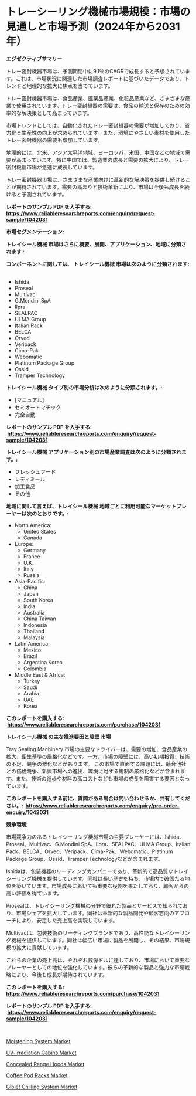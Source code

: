 <p><h1>トレーシーリング機械市場規模：市場の見通しと市場予測（2024年から2031年）</h1></p><p><strong>エグゼクティブサマリー</strong></p>
<p><p>トレー密封機器市場は、予測期間中に9.1％のCAGRで成長すると予想されています。これは、市場状況に関連した市場調査レポートに基づいたデータであり、トレンドと地理的な拡大に焦点を当てています。</p><p>トレー密封機器市場は、食品産業、医薬品産業、化粧品産業など、さまざまな産業で使用されています。トレー密封機器の需要は、食品の輸送と保存のための効率的な解決策として高まっています。</p><p>市場トレンドとしては、自動化されたトレー密封機器の需要が増加しており、省力化と生産性の向上が求められています。また、環境にやさしい素材を使用したトレー密封機器の需要も増加しています。</p><p>地理的には、北米、アジア太平洋地域、ヨーロッパ、米国、中国などの地域で需要が高まっています。特に中国では、製造業の成長と需要の拡大により、トレー密封機器市場が急速に成長しています。</p><p>トレー密封機器市場は、さまざまな産業向けに革新的な解決策を提供し続けることが期待されています。需要の高まりと技術革新により、市場は今後も成長を続けると予測されています。</p></p>
<p><strong>レポートのサンプル PDF を入手する: <a href="https://www.reliableresearchreports.com/enquiry/request-sample/1042031">https://www.reliableresearchreports.com/enquiry/request-sample/1042031</a></strong></p>
<p><strong>市場セグメンテーション:</strong></p>
<p><strong> トレイシール機械 市場はさらに概要、展開、アプリケーション、地域に分類されます :</strong></p>
<p><strong>コンポーネントに関しては、 トレイシール機械 市場は次のように分類されます: &nbsp;</strong></p>
<p><ul><li>Ishida</li><li>Proseal</li><li>Multivac</li><li>G.Mondini SpA</li><li>Ilpra</li><li>SEALPAC</li><li>ULMA Group</li><li>Italian Pack</li><li>BELCA</li><li>Orved</li><li>Veripack</li><li>Cima-Pak</li><li>Webomatic</li><li>Platinum Package Group</li><li>Ossid</li><li>Tramper Technology</li></ul></p>
<p><strong> トレイシール機械 タイプ別の市場分析は次のように分類されます。:</strong></p>
<p><ul><li>[マニュアル]</li><li>セミオートマチック</li><li>完全自動</li></ul></p>
<p><strong>レポートのサンプル PDF を入手する: &nbsp;<a href="https://www.reliableresearchreports.com/enquiry/request-sample/1042031">https://www.reliableresearchreports.com/enquiry/request-sample/1042031</a></strong></p>
<p><strong> トレイシール機械 アプリケーション別の市場産業調査は次のように分類されます。:</strong></p>
<p><ul><li>フレッシュフード</li><li>レディミール</li><li>加工食品</li><li>その他</li></ul></p>
<p><strong>地域に関して言えば、トレイシール機械 地域ごとに利用可能なマーケットプレーヤーは次のとおりです。:</strong></p>
<p><ul>
    <li>
        North America:
        <ul>
            <li>United States</li>
            <li>Canada</li>
        </ul>
    </li>
    <li>
        Europe:
        <ul>
            <li>Germany</li>
            <li>France</li>
            <li>U.K.</li>
            <li>Italy</li>
            <li>Russia</li>
        </ul>
    </li>
    <li>
        Asia-Pacific:
        <ul>
            <li>China</li>
            <li>Japan</li>
            <li>South Korea</li>
            <li>India</li>
            <li>Australia</li>
            <li>China Taiwan</li>
            <li>Indonesia</li>
            <li>Thailand</li>
            <li>Malaysia</li>
        </ul>
    </li>
    <li>
        Latin America:
        <ul>
            <li>Mexico</li>
            <li>Brazil</li>
            <li>Argentina Korea</li>
            <li>Colombia</li>
        </ul>
    </li>
    <li>
        Middle East & Africa:
        <ul>
            <li>Turkey</li>
            <li>Saudi</li>
            <li>Arabia</li>
            <li>UAE</li>
            <li>Korea</li>
        </ul>
    </li>
    </ul></p>
<p><strong>このレポートを購入する: &nbsp;<a href="https://www.reliableresearchreports.com/purchase/1042031">https://www.reliableresearchreports.com/purchase/1042031</a></strong></p>
<p><strong>トレイシール機械 の主な推進要因と障壁 市場</strong></p>
<p><p>Tray Sealing Machinery 市場の主要なドライバーは、需要の増加、食品産業の拡大、衛生基準の厳格化などです。一方、市場の障壁には、高い初期投資、技術の不足、競争の激化などがあります。 この市場で直面する課題には、競合他社との価格競争、新興市場への進出、環境に対する規制の厳格化などが含まれます。また、技術の進歩や材料の高コストなども市場の成長を阻害する要因となっています。</p></p>
<p><strong>このレポートを購入する前に、質問がある場合は問い合わせるか、共有してください。:&nbsp; <a href="https://www.reliableresearchreports.com/enquiry/pre-order-enquiry/1042031">https://www.reliableresearchreports.com/enquiry/pre-order-enquiry/1042031</a></strong></p>
<p><strong>競争環境</strong></p>
<p><p>市場競争力のあるトレイシーリング機械市場の主要プレーヤーには、Ishida、Proseal、Multivac、G.Mondini SpA、Ilpra、SEALPAC、ULMA Group、Italian Pack、BELCA、Orved、Veripack、Cima-Pak、Webomatic、Platinum Package Group、Ossid、Tramper Technologyなどが含まれます。</p><p>Ishidaは、包装機器のリーディングカンパニーであり、革新的で高品質なトレイシーリング機械を提供しています。同社は長い歴史を持ち、市場内で確固たる地位を築いています。市場成長においても重要な役割を果たしており、顧客からの高い評価を得ています。</p><p>Prosealは、トレイシーリング機械の分野で優れた製品とサービスで知られており、市場シェアを拡大しています。同社は革新的な製品開発や顧客志向のアプローチにより、安定した売上高を実現しています。</p><p>Multivacは、包装技術のリーディングブランドであり、高性能なトレイシーリング機械を提供しています。同社は幅広い市場に製品を展開し、その結果、市場規模の拡大に貢献しています。</p><p>これらの企業の売上高は、それぞれ数億ドルに達しており、市場において重要なプレーヤーとしての地位を強化しています。彼らの革新的な製品と強力な市場戦略により、今後も成長が期待されています。</p></p>
<p><strong>このレポートを購入する: &nbsp; <a href="https://www.reliableresearchreports.com/purchase/1042031">https://www.reliableresearchreports.com/purchase/1042031</a></strong></p>
<p><strong>レポートのサンプル PDF を入手する: &nbsp;<a href="https://www.reliableresearchreports.com/enquiry/request-sample/1042031">https://www.reliableresearchreports.com/enquiry/request-sample/1042031</a></strong><strong></strong></p>
<p>&nbsp;</p>
<p><p><a href="https://github.com/angelajermaine/Market-Research-Report-List-2/blob/main/moistening-system-market.md">Moistening System Market</a></p><p><a href="https://sudsy-motorcycle-bbc.notion.site/UV-irradiation-Cabins-Market-Provides-a-Comprehensive-Analysis-Including-a-Macro-Overview-of-the-Mar-7c7a895c1ae14f7d99d324c775c74007">UV-irradiation Cabins Market</a></p><p><a href="https://view.publitas.com/reportprime-1/concealed-range-hoods-market-size-market-trends-and-growth-outlook-forecasted-for-period-from-2024-to-2031/">Concealed Range Hoods Market</a></p><p><a href="https://view.publitas.com/reportprime-1/coffee-pod-racks-market-size-and-growth-market-segmentation-regional-and-country-breakdowns-and-market-trends-for-period-from-2024-2031/">Coffee Pod Racks Market</a></p><p><a href="https://github.com/beatblasta/Market-Research-Report-List-2/blob/main/giblet-chilling-system-market.md">Giblet Chilling System Market</a></p></p>